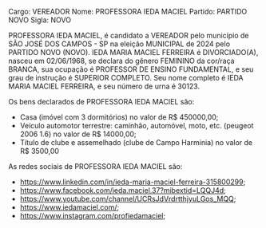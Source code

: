 Cargo: VEREADOR
Nome: PROFESSORA IEDA MACIEL
Partido: PARTIDO NOVO
Sigla: NOVO

PROFESSORA IEDA MACIEL, é candidato a VEREADOR pelo município de SÃO JOSÉ DOS CAMPOS - SP na eleição MUNICIPAL de 2024 pelo PARTIDO NOVO (NOVO).
IEDA MARIA MACIEL FERREIRA é DIVORCIADO(A), nasceu em 02/06/1968, se declara do gênero FEMININO da cor/raça BRANCA, sua ocupação é PROFESSOR DE ENSINO FUNDAMENTAL, e seu grau de instrução é SUPERIOR COMPLETO.
Seu nome completo é IEDA MARIA MACIEL FERREIRA, e seu número de urna é 30123.

Os bens declarados de PROFESSORA IEDA MACIEL são: 
- Casa (imóvel com 3 dormitórios) no valor de R$ 450000,00;
- Veículo automotor terrestre: caminhão, automóvel, moto, etc. (peugeot 2006 1.6) no valor de R$ 14000,00;
- Título de clube e assemelhado (clube de Campo Harminia) no valor de R$ 3500,00

As redes sociais de PROFESSORA IEDA MACIEL são:
- https://www.linkedin.com/in/ieda-maria-maciel-ferreira-315800299;
- https://www.facebook.com/ieda.maciel.37?mibextid=LQQJ4d;
- https://www.youtube.com/channel/UCRsJdVrdrtthjyuLGos_MQQ;
- https://www.iedamaciel.com/;
- https://www.instagram.com/profiedamaciel;